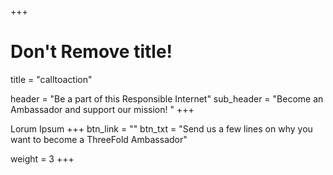 +++
# Don't Remove title!
title = "calltoaction"

header = "Be a part of this Responsible Internet"
sub_header = "Become an Ambassador and support our mission! "
+++

Lorum Ipsum
+++
btn_link = ""
btn_txt = "Send us a few lines on why you want to become a ThreeFold Ambassador"

weight = 3
+++
